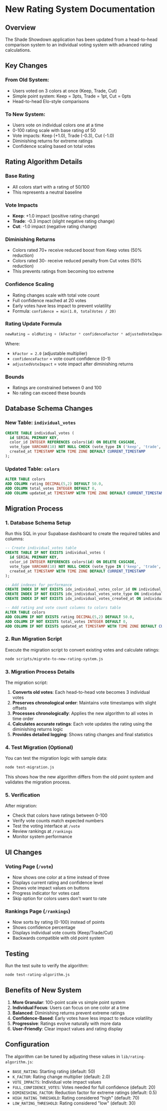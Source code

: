 # New Rating System Documentation

## Overview

The Shade Showdown application has been updated from a head-to-head comparison system to an individual voting system with advanced rating calculations.

## Key Changes

### From Old System:
- Users voted on 3 colors at once (Keep, Trade, Cut)
- Simple point system: Keep = 3pts, Trade = 1pt, Cut = 0pts
- Head-to-head Elo-style comparisons

### To New System:
- Users vote on individual colors one at a time
- 0-100 rating scale with base rating of 50
- Vote impacts: Keep (+1.0), Trade (-0.3), Cut (-1.0)
- Diminishing returns for extreme ratings
- Confidence scaling based on total votes

## Rating Algorithm Details

### Base Rating
- All colors start with a rating of 50/100
- This represents a neutral baseline

### Vote Impacts
- **Keep**: +1.0 impact (positive rating change)
- **Trade**: -0.3 impact (slight negative rating change)
- **Cut**: -1.0 impact (negative rating change)

### Diminishing Returns
- Colors rated 70+ receive reduced boost from Keep votes (50% reduction)
- Colors rated 30- receive reduced penalty from Cut votes (50% reduction)
- This prevents ratings from becoming too extreme

### Confidence Scaling
- Rating changes scale with total vote count
- Full confidence reached at 20 votes
- Early votes have less impact to prevent volatility
- Formula: `confidence = min(1.0, totalVotes / 20)`

### Rating Update Formula
```javascript
newRating = oldRating + (kFactor * confidenceFactor * adjustedVoteImpact)
```

Where:
- `kFactor = 2.0` (adjustable multiplier)
- `confidenceFactor` = vote count confidence (0-1)
- `adjustedVoteImpact` = vote impact after diminishing returns

### Bounds
- Ratings are constrained between 0 and 100
- No rating can exceed these bounds

## Database Schema Changes

### New Table: `individual_votes`
```sql
CREATE TABLE individual_votes (
  id SERIAL PRIMARY KEY,
  color_id INTEGER REFERENCES colors(id) ON DELETE CASCADE,
  vote_type VARCHAR(10) NOT NULL CHECK (vote_type IN ('keep', 'trade', 'cut')),
  created_at TIMESTAMP WITH TIME ZONE DEFAULT CURRENT_TIMESTAMP
);
```

### Updated Table: `colors`
```sql
ALTER TABLE colors 
ADD COLUMN rating DECIMAL(5,2) DEFAULT 50.0,
ADD COLUMN total_votes INTEGER DEFAULT 0,
ADD COLUMN updated_at TIMESTAMP WITH TIME ZONE DEFAULT CURRENT_TIMESTAMP;
```

## Migration Process

### 1. Database Schema Setup
Run this SQL in your Supabase dashboard to create the required tables and columns:

```sql
-- Create individual_votes table
CREATE TABLE IF NOT EXISTS individual_votes (
  id SERIAL PRIMARY KEY,
  color_id INTEGER REFERENCES colors(id) ON DELETE CASCADE,
  vote_type VARCHAR(10) NOT NULL CHECK (vote_type IN ('keep', 'trade', 'cut')),
  created_at TIMESTAMP WITH TIME ZONE DEFAULT CURRENT_TIMESTAMP
);

-- Add indexes for performance
CREATE INDEX IF NOT EXISTS idx_individual_votes_color_id ON individual_votes(color_id);
CREATE INDEX IF NOT EXISTS idx_individual_votes_vote_type ON individual_votes(vote_type);
CREATE INDEX IF NOT EXISTS idx_individual_votes_created_at ON individual_votes(created_at);

-- Add rating and vote count columns to colors table
ALTER TABLE colors 
ADD COLUMN IF NOT EXISTS rating DECIMAL(5,2) DEFAULT 50.0,
ADD COLUMN IF NOT EXISTS total_votes INTEGER DEFAULT 0,
ADD COLUMN IF NOT EXISTS updated_at TIMESTAMP WITH TIME ZONE DEFAULT CURRENT_TIMESTAMP;
```

### 2. Run Migration Script
Execute the migration script to convert existing votes and calculate ratings:

```bash
node scripts/migrate-to-new-rating-system.js
```

### 3. Migration Process Details

The migration script:
1. **Converts old votes**: Each head-to-head vote becomes 3 individual votes
2. **Preserves chronological order**: Maintains vote timestamps with slight offsets
3. **Processes chronologically**: Applies the new algorithm to all votes in time order
4. **Calculates accurate ratings**: Each vote updates the rating using the diminishing returns logic
5. **Provides detailed logging**: Shows rating changes and final statistics

### 4. Test Migration (Optional)
You can test the migration logic with sample data:

```bash
node test-migration.js
```

This shows how the new algorithm differs from the old point system and validates the migration process.

### 5. Verification
After migration:
- Check that colors have ratings between 0-100
- Verify vote counts match expected numbers
- Test the voting interface at `/vote`
- Review rankings at `/rankings`
- Monitor system performance

## UI Changes

### Voting Page (`/vote`)
- Now shows one color at a time instead of three
- Displays current rating and confidence level
- Shows vote impact values on buttons
- Progress indicator for votes cast
- Skip option for colors users don't want to rate

### Rankings Page (`/rankings`)
- Now sorts by rating (0-100) instead of points
- Shows confidence percentage
- Displays individual vote counts (Keep/Trade/Cut)
- Backwards compatible with old point system

## Testing

Run the test suite to verify the algorithm:
```bash
node test-rating-algorithm.js
```

## Benefits of New System

1. **More Granular**: 100-point scale vs simple point system
2. **Individual Focus**: Users can focus on one color at a time
3. **Balanced**: Diminishing returns prevent extreme ratings
4. **Confidence-Based**: Early votes have less impact to reduce volatility
5. **Progressive**: Ratings evolve naturally with more data
6. **User-Friendly**: Clear impact values and rating display

## Configuration

The algorithm can be tuned by adjusting these values in `lib/rating-algorithm.js`:

- `BASE_RATING`: Starting rating (default: 50)
- `K_FACTOR`: Rating change multiplier (default: 2.0)
- `VOTE_IMPACTS`: Individual vote impact values
- `FULL_CONFIDENCE_VOTES`: Votes needed for full confidence (default: 20)
- `DIMINISHING_FACTOR`: Reduction factor for extreme ratings (default: 0.5)
- `HIGH_RATING_THRESHOLD`: Rating considered "high" (default: 70)
- `LOW_RATING_THRESHOLD`: Rating considered "low" (default: 30)
